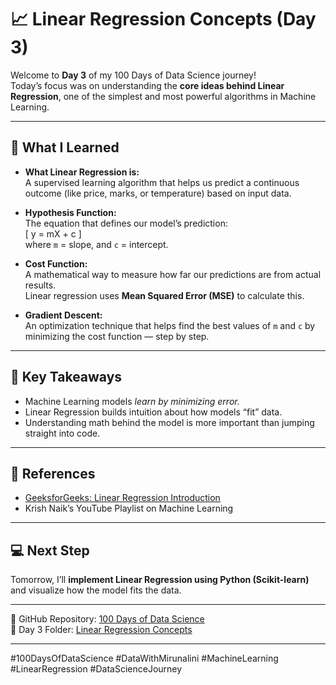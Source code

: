 # 📈 Linear Regression Concepts (Day 3)

Welcome to **Day 3** of my 100 Days of Data Science journey!  
Today’s focus was on understanding the **core ideas behind Linear Regression**, one of the simplest and most powerful algorithms in Machine Learning.

---

## 🧠 What I Learned

- **What Linear Regression is:**  
  A supervised learning algorithm that helps us predict a continuous outcome (like price, marks, or temperature) based on input data.

- **Hypothesis Function:**  
  The equation that defines our model’s prediction:  
  \[
  y = mX + c
  \]  
  where `m` = slope, and `c` = intercept.

- **Cost Function:**  
  A mathematical way to measure how far our predictions are from actual results.  
  Linear regression uses **Mean Squared Error (MSE)** to calculate this.

- **Gradient Descent:**  
  An optimization technique that helps find the best values of `m` and `c` by minimizing the cost function — step by step.

---

## 🧩 Key Takeaways

- Machine Learning models *learn by minimizing error.*
- Linear Regression builds intuition about how models “fit” data.
- Understanding math behind the model is more important than jumping straight into code.

---

## 🔗 References
- [GeeksforGeeks: Linear Regression Introduction](https://www.geeksforgeeks.org/linear-regression-introduction/)  
- Krish Naik’s YouTube Playlist on Machine Learning  

---

## 💻 Next Step
Tomorrow, I’ll **implement Linear Regression using Python (Scikit-learn)**  
and visualize how the model fits the data.

---

📂 GitHub Repository: [100 Days of Data Science](https://github.com/Data-withMirunalini/100-days-of-data-science/tree/main)  
📁 Day 3 Folder: [Linear Regression Concepts](https://github.com/Data-withMirunalini/100-days-of-data-science/blob/main/Day03_LinearRegression/Day3_Linear_Regression.ipynb)

---

#100DaysOfDataScience #DataWithMirunalini #MachineLearning #LinearRegression #DataScienceJourney
